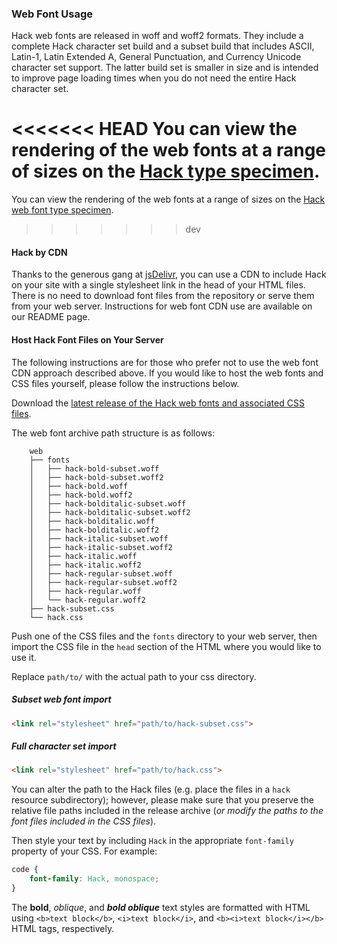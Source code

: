 ### Web Font Usage

Hack web fonts are released in woff and woff2 formats.  They include a complete Hack character set build and a subset build that includes ASCII, Latin-1, Latin Extended A, General Punctuation, and Currency Unicode character set support.  The latter build set is smaller in size and is intended to improve page loading times when you do not need the entire Hack character set.

<<<<<<< HEAD
You can view the rendering of the web fonts at a range of sizes on the [Hack type specimen](http://source-foundry.github.io/Hack/font-specimen.html).
=======
You can view the rendering of the web fonts at a range of sizes on the [Hack web font type specimen](http://source-foundry.github.io/Hack/font-specimen.html).
>>>>>>> dev

#### Hack by CDN

Thanks to the generous gang at [jsDelivr](https://github.com/jsdelivr/jsdelivr), you can use a CDN to include Hack on your site with a single stylesheet link in the head of your HTML files.  There is no need to download font files from the repository or serve them from your web server.  Instructions for web font CDN use are available on our README page.


#### Host Hack Font Files on Your Server

The following instructions are for those who prefer not to use the web font CDN approach described above. If you would like to host the web fonts and CSS files yourself, please follow the instructions below.

Download the [latest release of the Hack web fonts and associated CSS files](https://github.com/source-foundry/Hack/releases/latest).

The web font archive path structure is as follows:

```
    web
    ├── fonts
    │   ├── hack-bold-subset.woff
    │   ├── hack-bold-subset.woff2
    │   ├── hack-bold.woff
    │   ├── hack-bold.woff2
    │   ├── hack-bolditalic-subset.woff
    │   ├── hack-bolditalic-subset.woff2
    │   ├── hack-bolditalic.woff
    │   ├── hack-bolditalic.woff2
    │   ├── hack-italic-subset.woff
    │   ├── hack-italic-subset.woff2
    │   ├── hack-italic.woff
    │   ├── hack-italic.woff2
    │   ├── hack-regular-subset.woff
    │   ├── hack-regular-subset.woff2
    │   ├── hack-regular.woff
    │   └── hack-regular.woff2
    ├── hack-subset.css
    └── hack.css
```

Push one of the CSS files and the `fonts` directory to your web server, then import the CSS file in the `head` section of the HTML where you would like to use it.

Replace `path/to/` with the actual path to your css directory.

##### Subset web font import

```html
<link rel="stylesheet" href="path/to/hack-subset.css">
```


##### Full character set import

```html
<link rel="stylesheet" href="path/to/hack.css">
```

You can alter the path to the Hack files (e.g. place the files in a `hack` resource subdirectory); however, please make sure that you preserve the relative file paths included in the release archive (*or modify the paths to the font files included in the CSS files*).

Then style your text by including `Hack` in the appropriate `font-family` property of your CSS.  For example:

```css
code {
	font-family: Hack, monospace;
}
```

The **bold**, *oblique*, and <b><i>bold oblique</i></b> text styles are formatted with HTML using `<b>text block</b>`, `<i>text block</i>`, and `<b><i>text block</i></b>` HTML tags, respectively.

